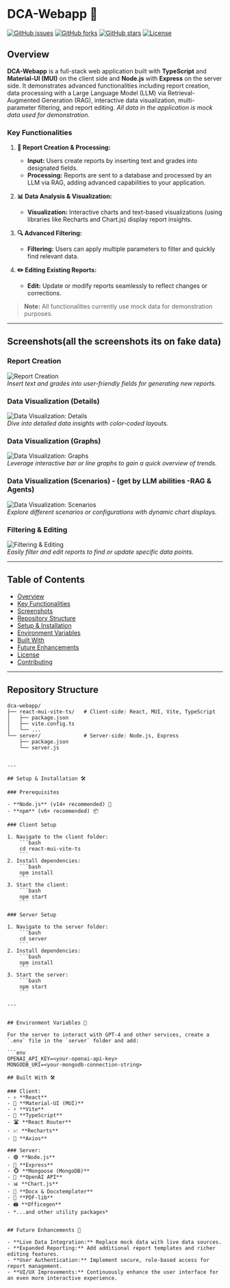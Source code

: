 # DCA-Webapp 🚀

[![GitHub issues](https://img.shields.io/github/issues/yourusername/dca-webapp)](https://github.com/yourusername/dca-webapp/issues)
[![GitHub forks](https://img.shields.io/github/forks/yourusername/dca-webapp)](https://github.com/yourusername/dca-webapp/network)
[![GitHub stars](https://img.shields.io/github/stars/yourusername/dca-webapp)](https://github.com/yourusername/dca-webapp/stargazers)
[![License](https://img.shields.io/github/license/yourusername/dca-webapp)](LICENSE)

## Overview

**DCA-Webapp** is a full-stack web application built with **TypeScript** and **Material-UI (MUI)** on the client side and **Node.js** with **Express** on the server side. It demonstrates advanced functionalities including report creation, data processing with a Large Language Model (LLM) via Retrieval-Augmented Generation (RAG), interactive data visualization, multi-parameter filtering, and report editing. *All data in the application is mock data used for demonstration.*

### Key Functionalities

1. **📝 Report Creation & Processing:**  
   - **Input:** Users create reports by inserting text and grades into designated fields.  
   - **Processing:** Reports are sent to a database and processed by an LLM via RAG, adding advanced capabilities to your application.
   
2. **📊 Data Analysis & Visualization:**  
   - **Visualization:** Interactive charts and text-based visualizations (using libraries like Recharts and Chart.js) display report insights.
   
3. **🔍 Advanced Filtering:**  
   - **Filtering:** Users can apply multiple parameters to filter and quickly find relevant data.
   
4. **✏️ Editing Existing Reports:**  
   - **Edit:** Update or modify reports seamlessly to reflect changes or corrections.

> **Note:** All functionalities currently use mock data for demonstration purposes.

---

## Screenshots(all the screenshots its on fake data)

### Report Creation
![Report Creation](assets/report-creation.png)  
*Insert text and grades into user-friendly fields for generating new reports.*

### Data Visualization (Details)
![Data Visualization: Details](assets/data-visualization-deteils.png)  
*Dive into detailed data insights with color-coded layouts.*

### Data Visualization (Graphs)
![Data Visualization: Graphs](assets/data-visualization-graphs.png)  
*Leverage interactive bar or line graphs to gain a quick overview of trends.*

### Data Visualization (Scenarios) - (get by LLM abilities -RAG & Agents)
![Data Visualization: Scenarios](assets/data-visualization-scenrios.png)  
*Explore different scenarios or configurations with dynamic chart displays.*

### Filtering & Editing
![Filtering & Editing](assets/filter-edit.png)  
*Easily filter and edit reports to find or update specific data points.*

---

## Table of Contents

- [Overview](#overview)
- [Key Functionalities](#key-functionalities)
- [Screenshots](#screenshots)
- [Repository Structure](#repository-structure)
- [Setup & Installation](#setup--installation)
- [Environment Variables](#environment-variables)
- [Built With](#built-with)
- [Future Enhancements](#future-enhancements)
- [License](#license)
- [Contributing](#contributing)

---

## Repository Structure

```plaintext
dca-webapp/
├── react-mui-vite-ts/   # Client-side: React, MUI, Vite, TypeScript
│   ├── package.json
│   ├── vite.config.ts
│   └── ...
└── server/              # Server-side: Node.js, Express
    ├── package.json
    └── server.js


---

## Setup & Installation 🛠️

### Prerequisites

- **Node.js** (v14+ recommended) 🔧
- **npm** (v6+ recommended) 📦

### Client Setup

1. Navigate to the client folder:
    ```bash
    cd react-mui-vite-ts
    ```
2. Install dependencies:
    ```bash
    npm install
    ```
3. Start the client:
    ```bash
    npm start
    ```

### Server Setup

1. Navigate to the server folder:
    ```bash
    cd server
    ```
2. Install dependencies:
    ```bash
    npm install
    ```
3. Start the server:
    ```bash
    npm start
    ```

---


## Environment Variables 🔐

For the server to interact with GPT-4 and other services, create a `.env` file in the `server` folder and add:

```env
OPENAI_API_KEY=<your-openai-api-key>
MONGODB_URI=<your-mongodb-connection-string>

## Built With 🛠️

### Client:
- ⚛️ **React**
- 🎨 **Material-UI (MUI)**
- ⚡ **Vite**
- 📘 **TypeScript**
- 🛣️ **React Router**
- 📈 **Recharts**
- 🔄 **Axios**

### Server:
- 🟢 **Node.js**
- 🚀 **Express**
- 🐵 **Mongoose (MongoDB)**
- 🤖 **OpenAI API**
- 📊 **Chart.js**
- 📝 **Docx & Docxtemplater**
- 📄 **PDF-lib**
- 🖨️ **Officegen**
- *...and other utility packages*


## Future Enhancements 🚀

- **Live Data Integration:** Replace mock data with live data sources.
- **Expanded Reporting:** Add additional report templates and richer editing features.
- **User Authentication:** Implement secure, role-based access for report management.
- **UI/UX Improvements:** Continuously enhance the user interface for an even more interactive experience.

